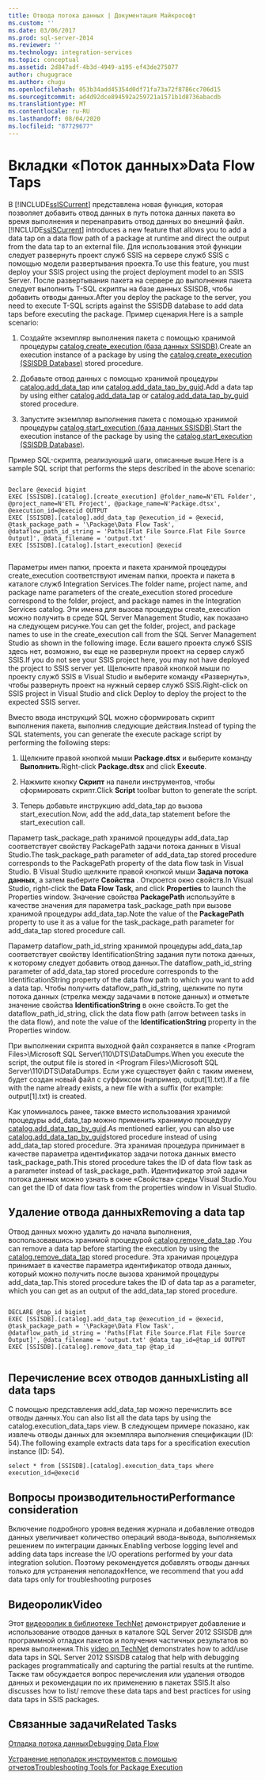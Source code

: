 ```yaml
---
title: Отвода потока данных | Документация Майкрософт
ms.custom: ''
ms.date: 03/06/2017
ms.prod: sql-server-2014
ms.reviewer: ''
ms.technology: integration-services
ms.topic: conceptual
ms.assetid: 2d847adf-4b3d-4949-a195-ef43de275077
author: chugugrace
ms.author: chugu
ms.openlocfilehash: 053b34add45354d0df71fa73a72f8786cc706d15
ms.sourcegitcommit: ad4d92dce894592a259721a1571b1d8736abacdb
ms.translationtype: MT
ms.contentlocale: ru-RU
ms.lasthandoff: 08/04/2020
ms.locfileid: "87729677"
---
```

# <a name="data-flow-taps"></a><span data-ttu-id="96690-102">Вкладки «Поток данных»</span><span class="sxs-lookup"><span data-stu-id="96690-102">Data Flow Taps</span></span>
  <span data-ttu-id="96690-103">В [!INCLUDE[ssISCurrent](../includes/ssiscurrent-md.md)] представлена новая функция, которая позволяет добавить отвод данных в путь потока данных пакета во время выполнения и перенаправить отвод данных во внешний файл.</span><span class="sxs-lookup"><span data-stu-id="96690-103">[!INCLUDE[ssISCurrent](../includes/ssiscurrent-md.md)] introduces a new feature that allows you to add a data tap on a data flow path of a package at runtime and direct the output from the data tap to an external file.</span></span> <span data-ttu-id="96690-104">Для использования этой функции следует развернуть проект служб SSIS на сервере служб SSIS с помощью модели развертывания проекта.</span><span class="sxs-lookup"><span data-stu-id="96690-104">To use this feature, you must deploy your SSIS project using the project deployment model to an SSIS Server.</span></span> <span data-ttu-id="96690-105">После развертывания пакета на сервере до выполнения пакета следует выполнить T-SQL скрипты на базе данных SSISDB, чтобы добавить отводы данных.</span><span class="sxs-lookup"><span data-stu-id="96690-105">After you deploy the package to the server, you need to execute T-SQL scripts against the SSISDB database to add data taps before executing the package.</span></span> <span data-ttu-id="96690-106">Пример сценария.</span><span class="sxs-lookup"><span data-stu-id="96690-106">Here is a sample scenario:</span></span>  
  
1.  <span data-ttu-id="96690-107">Создайте экземпляр выполнения пакета с помощью хранимой процедуры [catalog.create_execution (база данных SSISDB)](/sql/integration-services/system-stored-procedures/catalog-create-execution-ssisdb-database).</span><span class="sxs-lookup"><span data-stu-id="96690-107">Create an execution instance of a package by using the [catalog.create_execution &#40;SSISDB Database&#41;](/sql/integration-services/system-stored-procedures/catalog-create-execution-ssisdb-database) stored procedure.</span></span>  
  
2.  <span data-ttu-id="96690-108">Добавьте отвод данных с помощью хранимой процедуры [catalog.add_data_tap](/sql/integration-services/system-stored-procedures/catalog-add-data-tap) или [catalog.add_data_tap_by_guid](/sql/integration-services/system-stored-procedures/catalog-add-data-tap-by-guid).</span><span class="sxs-lookup"><span data-stu-id="96690-108">Add a data tap by using either [catalog.add_data_tap](/sql/integration-services/system-stored-procedures/catalog-add-data-tap) or [catalog.add_data_tap_by_guid](/sql/integration-services/system-stored-procedures/catalog-add-data-tap-by-guid) stored procedure.</span></span>  
  
3.  <span data-ttu-id="96690-109">Запустите экземпляр выполнения пакета с помощью хранимой процедуры [catalog.start_execution (база данных SSISDB)](/sql/integration-services/system-stored-procedures/catalog-start-execution-ssisdb-database).</span><span class="sxs-lookup"><span data-stu-id="96690-109">Start the execution instance of the package by using the [catalog.start_execution &#40;SSISDB Database&#41;](/sql/integration-services/system-stored-procedures/catalog-start-execution-ssisdb-database).</span></span>  
  
 <span data-ttu-id="96690-110">Пример SQL-скрипта, реализующий шаги, описанные выше.</span><span class="sxs-lookup"><span data-stu-id="96690-110">Here is a sample SQL script that performs the steps described in the above scenario:</span></span>  
  
```  
  
Declare @execid bigint  
EXEC [SSISDB].[catalog].[create_execution] @folder_name=N'ETL Folder', @project_name=N'ETL Project', @package_name=N'Package.dtsx', @execution_id=@execid OUTPUT  
EXEC [SSISDB].[catalog].add_data_tap @execution_id = @execid, @task_package_path = '\Package\Data Flow Task', @dataflow_path_id_string = 'Paths[Flat File Source.Flat File Source Output]', @data_filename = 'output.txt'  
EXEC [SSISDB].[catalog].[start_execution] @execid  
  
```  
  
 <span data-ttu-id="96690-111">Параметры имен папки, проекта и пакета хранимой процедуры create_execution соответствуют именам папки, проекта и пакета в каталоге служб Integration Services.</span><span class="sxs-lookup"><span data-stu-id="96690-111">The folder name, project name, and package name parameters of the create_execution stored procedure correspond to the folder, project, and package names in the Integration Services catalog.</span></span> <span data-ttu-id="96690-112">Эти имена для вызова процедуры create_execution можно получить в среде SQL Server Management Studio, как показано на следующем рисунке.</span><span class="sxs-lookup"><span data-stu-id="96690-112">You can get the folder, project, and package names to use in the create_execution call from the SQL Server Management Studio as shown in the following image.</span></span> <span data-ttu-id="96690-113">Если вашего проекта служб SSIS здесь нет, возможно, вы еще не развернули проект на сервер служб SSIS.</span><span class="sxs-lookup"><span data-stu-id="96690-113">If you do not see your SSIS project here, you may not have deployed the project to SSIS server yet.</span></span> <span data-ttu-id="96690-114">Щелкните правой кнопкой мыши по проекту служб SSIS в Visual Studio и выберите команду «Развернуть», чтобы развернуть проект на нужный сервер служб SSIS.</span><span class="sxs-lookup"><span data-stu-id="96690-114">Right-click on SSIS project in Visual Studio and click Deploy to deploy the project to the expected SSIS server.</span></span>  
  
 <span data-ttu-id="96690-115">Вместо ввода инструкций SQL можно сформировать скрипт выполнения пакета, выполнив следующие действия.</span><span class="sxs-lookup"><span data-stu-id="96690-115">Instead of typing the SQL statements, you can generate the execute package script by performing the following steps:</span></span>  
  
1.  <span data-ttu-id="96690-116">Щелкните правой кнопкой мыши **Package.dtsx** и выберите команду **Выполнить**.</span><span class="sxs-lookup"><span data-stu-id="96690-116">Right-click **Package.dtsx** and click **Execute**.</span></span>  
  
2.  <span data-ttu-id="96690-117">Нажмите кнопку **Скрипт** на панели инструментов, чтобы сформировать скрипт.</span><span class="sxs-lookup"><span data-stu-id="96690-117">Click **Script** toolbar button to generate the script.</span></span>  
  
3.  <span data-ttu-id="96690-118">Теперь добавьте инструкцию add_data_tap до вызова start_execution.</span><span class="sxs-lookup"><span data-stu-id="96690-118">Now, add the add_data_tap statement before the start_execution call.</span></span>  
  
 <span data-ttu-id="96690-119">Параметр task_package_path хранимой процедуры add_data_tap соответствует свойству PackagePath задачи потока данных в Visual Studio.</span><span class="sxs-lookup"><span data-stu-id="96690-119">The task_package_path parameter of add_data_tap stored procedure corresponds to the PackagePath property of the data flow task in Visual Studio.</span></span> <span data-ttu-id="96690-120">В Visual Studio щелкните правой кнопкой мыши **Задача потока данных**, а затем выберите **Свойства** . Откроется окно свойств.</span><span class="sxs-lookup"><span data-stu-id="96690-120">In Visual Studio, right-click the **Data Flow Task**, and click **Properties** to launch the Properties window.</span></span>  <span data-ttu-id="96690-121">Значение свойства **PackagePath** используйте в качестве значения для параметра task_package_path при вызове хранимой процедуры add_data_tap.</span><span class="sxs-lookup"><span data-stu-id="96690-121">Note the value of the **PackagePath** property to use it as a value for the task_package_path parameter for add_data_tap stored procedure call.</span></span>  
  
 <span data-ttu-id="96690-122">Параметр dataflow_path_id_string хранимой процедуры add_data_tap соответствует свойству IdentificationString задания пути потока данных, к которому следует добавить отвод данных.</span><span class="sxs-lookup"><span data-stu-id="96690-122">The dataflow_path_id_string  parameter of add_data_tap stored procedure corresponds to the IdentificationString property of the data flow path to which you want to add a data tap.</span></span> <span data-ttu-id="96690-123">Чтобы получить dataflow_path_id_string, щелкните по пути потока данных (стрелка между задачами в потоке данных) и отметьте значение свойства **IdentificationString** в окне свойств.</span><span class="sxs-lookup"><span data-stu-id="96690-123">To get the dataflow_path_id_string, click the data flow path (arrow between tasks in the data flow), and note the value of the **IdentificationString** property in the Properties window.</span></span>  
  
 <span data-ttu-id="96690-124">При выполнении скрипта выходной файл сохраняется в папке \<Program Files>\Microsoft SQL Server\110\DTS\DataDumps.</span><span class="sxs-lookup"><span data-stu-id="96690-124">When you execute the script, the output file is stored in \<Program Files>\Microsoft SQL Server\110\DTS\DataDumps.</span></span> <span data-ttu-id="96690-125">Если уже существует файл с таким именем, будет создан новый файл с суффиксом (например, output[1].txt).</span><span class="sxs-lookup"><span data-stu-id="96690-125">If a file with the name already exists, a new file with a suffix (for example: output[1].txt)  is created.</span></span>  
  
 <span data-ttu-id="96690-126">Как упоминалось ранее, также вместо использования хранимой процедуры add_data_tap можно применить хранимую процедуру [catalog.add_data_tap_by_guid](/sql/integration-services/system-stored-procedures/catalog-add-data-tap-by-guid).</span><span class="sxs-lookup"><span data-stu-id="96690-126">As mentioned earlier, you can also use [catalog.add_data_tap_by_guid](/sql/integration-services/system-stored-procedures/catalog-add-data-tap-by-guid)stored procedure instead of using add_data_tap stored procedure.</span></span> <span data-ttu-id="96690-127">Эта хранимая процедура принимает в качестве параметра идентификатор задачи потока данных вместо task_package_path.</span><span class="sxs-lookup"><span data-stu-id="96690-127">This stored procedure takes the ID of data flow task as a parameter instead of task_package_path.</span></span> <span data-ttu-id="96690-128">Идентификатор этой задачи потока данных можно узнать в окне «Свойства» среды Visual Studio.</span><span class="sxs-lookup"><span data-stu-id="96690-128">You can get the ID of data flow task from the properties window in Visual Studio.</span></span>  
  
## <a name="removing-a-data-tap"></a><span data-ttu-id="96690-129">Удаление отвода данных</span><span class="sxs-lookup"><span data-stu-id="96690-129">Removing a data tap</span></span>  
 <span data-ttu-id="96690-130">Отвод данных можно удалить до начала выполнения, воспользовавшись хранимой процедурой [catalog.remove_data_tap](/sql/integration-services/system-stored-procedures/catalog-remove-data-tap) .</span><span class="sxs-lookup"><span data-stu-id="96690-130">You can remove a data tap before starting the execution by using the [catalog.remove_data_tap](/sql/integration-services/system-stored-procedures/catalog-remove-data-tap) stored procedure.</span></span> <span data-ttu-id="96690-131">Эта хранимая процедура принимает в качестве параметра идентификатор отвода данных, который можно получить после вызова хранимой процедуры add_data_tap.</span><span class="sxs-lookup"><span data-stu-id="96690-131">This stored procedure takes the ID of data tap as a parameter, which you can get as an output of the add_data_tap stored procedure.</span></span>  
  
```  
  
DECLARE @tap_id bigint  
EXEC [SSISDB].[catalog].add_data_tap @execution_id = @execid, @task_package_path = '\Package\Data Flow Task', @dataflow_path_id_string = 'Paths[Flat File Source.Flat File Source Output]', @data_filename = 'output.txt' @data_tap_id=@tap_id OUTPUT  
EXEC [SSISDB].[catalog].remove_data_tap @tap_id  
  
```  
  
## <a name="listing-all-data-taps"></a><span data-ttu-id="96690-132">Перечисление всех отводов данных</span><span class="sxs-lookup"><span data-stu-id="96690-132">Listing all data taps</span></span>  
 <span data-ttu-id="96690-133">С помощью представления add_data_tap можно перечислить все отводы данных.</span><span class="sxs-lookup"><span data-stu-id="96690-133">You can also list all the data taps by using the catalog.execution_data_taps view.</span></span> <span data-ttu-id="96690-134">В следующем примере показано, как извлечь отводы данных для экземпляра выполнения спецификации (ID: 54).</span><span class="sxs-lookup"><span data-stu-id="96690-134">The following example extracts data taps for a specification execution instance (ID: 54).</span></span>  
  
```  
select * from [SSISDB].[catalog].execution_data_taps where execution_id=@execid  
```  
  
## <a name="performance-consideration"></a><span data-ttu-id="96690-135">Вопросы производительности</span><span class="sxs-lookup"><span data-stu-id="96690-135">Performance consideration</span></span>  
 <span data-ttu-id="96690-136">Включение подробного уровня ведения журнала и добавление отводов данных увеличивает количество операций ввода-вывода, выполняемых решением по интеграции данных.</span><span class="sxs-lookup"><span data-stu-id="96690-136">Enabling verbose logging level and adding data taps increase the I/O operations performed by your data integration solution.</span></span> <span data-ttu-id="96690-137">Поэтому рекомендуется добавлять отводы данных только для устранения неполадок</span><span class="sxs-lookup"><span data-stu-id="96690-137">Hence, we recommend that you add data taps only for troubleshooting purposes</span></span>  
  
## <a name="video"></a><span data-ttu-id="96690-138">Видеоролик</span><span class="sxs-lookup"><span data-stu-id="96690-138">Video</span></span>  
 <span data-ttu-id="96690-139">Этот [видеоролик в библиотеке TechNet](https://technet.microsoft.com/sqlserver/dn600163) демонстрирует добавление и использование отводов данных в каталоге SQL Server 2012 SSISDB для программной отладки пакетов и получения частичных результатов во время выполнения.</span><span class="sxs-lookup"><span data-stu-id="96690-139">This [video on TechNet](https://technet.microsoft.com/sqlserver/dn600163) demonstrates how to add/use data taps in SQL Server 2012 SSISDB catalog that help with debugging packages programmatically and capturing the partial results at the runtime.</span></span> <span data-ttu-id="96690-140">Также там обсуждается вопрос перечисления или удаления отводов данных и рекомендации по их применению в пакетах SSIS.</span><span class="sxs-lookup"><span data-stu-id="96690-140">It also discusses how to list/ remove these data taps and best practices for using data taps in SSIS packages.</span></span>  
  
## <a name="related-tasks"></a><span data-ttu-id="96690-141">Связанные задачи</span><span class="sxs-lookup"><span data-stu-id="96690-141">Related Tasks</span></span>  
 [<span data-ttu-id="96690-142">Отладка потока данных</span><span class="sxs-lookup"><span data-stu-id="96690-142">Debugging Data Flow</span></span>](troubleshooting/debugging-data-flow.md)  
  
 [<span data-ttu-id="96690-143">Устранение неполадок инструментов с помощью отчетов</span><span class="sxs-lookup"><span data-stu-id="96690-143">Troubleshooting Tools for Package Execution</span></span>](troubleshooting/troubleshooting-tools-for-package-execution.md)  
  
  
